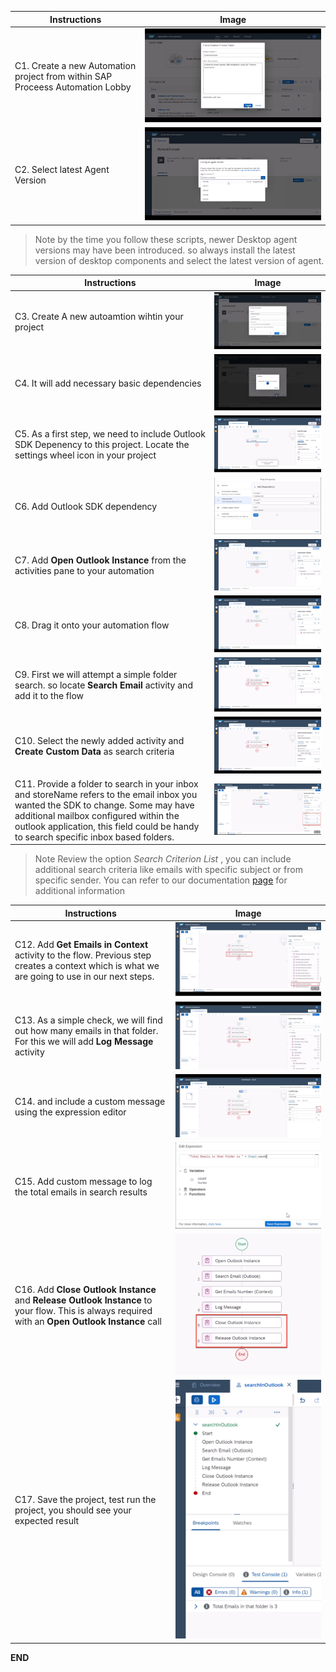
Instructions | Image
------------ | -----
C1. Create a new Automation project from within SAP Proceess Automation Lobby | ![Create a new Automation Project!](Images/CreateAutomationProject.png)
C2. Select latest Agent Version | ![Select Agent Version!](Images/SelectAgentVersion.png)

> Note by the time you follow these scripts, newer Desktop agent versions may have been introduced. so always install the latest version of desktop components and select the latest version of agent.


Instructions | Image
------------ | -----
C3. Create A new autoamtion wihtin your project | ![Add a New Automation!](Images/CreateNewAutomation.png)
C4. It will add necessary basic dependencies | ![Addition of Core Dependencies!](Images/CoreDependencies.png)
C5. As a first step, we need to include Outlook SDK Depenency to this project. Locate the settings wheel icon in your project | ![Open Automation Settings!](Images/SettingsIcon.png)
C6. Add Outlook SDK dependency | ![Add Outlook SDK Dependency!](Images/AddOutlookSDK.png)
C7. Add **Open Outlook Instance** from the activities pane to your automation | ![Find Open Outlook Instance activity!](Images/OpenOutlookInstance.png)
C8. Drag it onto your automation flow | ![Add Open Outlook Instance to flow!](Images/AddOpenOutlookInstance.png)
C9. First we will attempt a simple folder search. so locate **Search Email** activity and add it to the flow | ![Find and Add Search Email activity!](Images/AddSearchEmailActivity.png)
C10. Select the newly added activity and **Create Custom Data** as search criteria | ![Add a custom search crtieria!](Images/SearchEmailCustomCriteria.png)
C11. Provide a folder to search in your inbox and storeName refers to the email inbox you wanted the SDK to change. Some may have additional mailbox configured within the outlook application, this field could be handy to search specific inbox based folders. | ![Give your search criteria!](Images/EnterCustomSearchCriteria.png)

> Note Review the option *Search Criterion List* , you can include additional search criteria like emails with specific subject or from specific sender. You can refer to our documentation [page](https://help.sap.com/docs/IRPA/8e71b41b9ea043c8bccee01a10d6ba72/2ea6c87f0bef430f9aed40eb824576bc.html) for additional information
 
Instructions | Image
------------ | -----
C12. Add **Get Emails in Context** activity to the flow. Previous step creates a context which is what we are going to use in our next steps. | ![Find and Add Get Email In Context Activity!](Images/AddGetEmailsInContext.png)
C13. As a simple check, we will find out how many emails in that folder. For this we will add **Log Message** activity | ![Add Log Message!](Images/LogTotalEmailsInSearchResult.png)
C14. and include a custom message using the expression editor | ![Open Expression Editor!](Images/OpenExpressionEditor.png)
C15. Add custom message to log the total emails in search results | ![Add A Custom Log Message!](Images/LogTotalEmailsAsCustomMessage.png)
C16. Add **Close Outlook Instance** and **Release Outlook Instance** to your flow. This is always required with an **Open Outlook Instance** call | ![Close and Release Outlook Instance!](Images/ReleaseOutlookInstance.png)
C17. Save the project, test run the project, you should see your expected result | ![Test & Validate Result!](Images/SearchResultInTest.png)

**END**